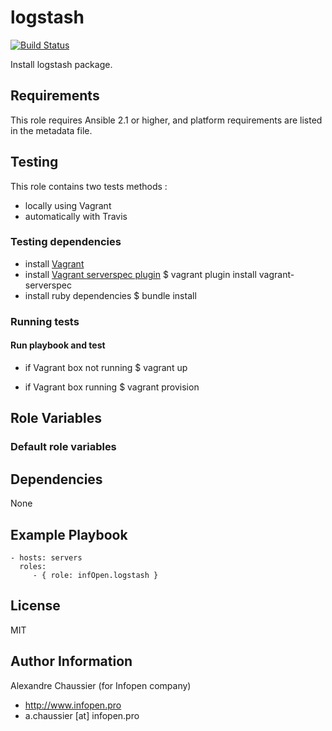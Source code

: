 # logstash

[![Build Status](https://travis-ci.org/infOpen/ansible-role-logstash.svg?branch=master)](https://travis-ci.org/infOpen/ansible-role-logstash)

Install logstash package.

## Requirements

This role requires Ansible 2.1 or higher,
and platform requirements are listed in the metadata file.

## Testing

This role contains two tests methods :
- locally using Vagrant
- automatically with Travis

### Testing dependencies
- install [Vagrant](https://www.vagrantup.com)
- install [Vagrant serverspec plugin](https://github.com/jvoorhis/vagrant-serverspec)
    $ vagrant plugin install vagrant-serverspec
- install ruby dependencies
    $ bundle install

### Running tests

#### Run playbook and test

- if Vagrant box not running
    $ vagrant up

- if Vagrant box running
    $ vagrant provision

## Role Variables

### Default role variables

## Dependencies

None

## Example Playbook

    - hosts: servers
      roles:
         - { role: infOpen.logstash }

## License

MIT

## Author Information

Alexandre Chaussier (for Infopen company)
- http://www.infopen.pro
- a.chaussier [at] infopen.pro

